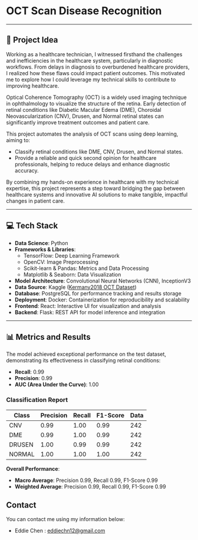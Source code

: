 # OCT Scan Disease Recognition


---

## 🚀 Project Idea

Working as a healthcare technician, I witnessed firsthand the challenges and inefficiencies in the healthcare system, particularly in diagnostic workflows. From delays in diagnosis to overburdened healthcare providers, I realized how these flaws could impact patient outcomes. This motivated me to explore how I could leverage my technical skills to contribute to improving healthcare.

Optical Coherence Tomography (OCT) is a widely used imaging technique in ophthalmology to visualize the structure of the retina. Early detection of retinal conditions like Diabetic Macular Edema (DME), Choroidal Neovascularization (CNV), Drusen, and Normal retinal states can significantly improve treatment outcomes and patient care.

This project automates the analysis of OCT scans using deep learning, aiming to:

- Classify retinal conditions like DME, CNV, Drusen, and Normal states.
- Provide a reliable and quick second opinion for healthcare professionals, helping to reduce delays and enhance diagnostic accuracy.

By combining my hands-on experience in healthcare with my technical expertise, this project represents a step toward bridging the gap between healthcare systems and innovative AI solutions to make tangible, impactful changes in patient care.

---

## 💻 Tech Stack


- **Data Science**: Python
- **Frameworks & Libraries**: 
  - TensorFlow: Deep Learning Framework  
  - OpenCV: Image Preprocessing  
  - Scikit-learn & Pandas: Metrics and Data Processing  
  - Matplotlib & Seaborn: Data Visualization  
- **Model Architecture**: Convolutional Neural Networks (CNN), InceptionV3  
- **Data Source**: Kaggle ([Kermany2018 OCT Dataset](https://www.kaggle.com/datasets/paultimothymooney/kermany2018))  
- **Database**: PostgreSQL for performance tracking and results storage  
- **Deployment**: Docker: Containerization for reproducibility and scalability  
- **Frontend**: React: Interactive UI for visualization and analysis  
- **Backend**: Flask: REST API for model inference and integration  



---

## 📊 Metrics and Results

The model achieved exceptional performance on the test dataset, demonstrating its effectiveness in classifying retinal conditions:

- **Recall**: 0.99  
- **Precision**: 0.99  
- **AUC (Area Under the Curve)**: 1.00  

### Classification Report

| Class | Precision | Recall | F1-Score | Data |
|-------|-----------|--------|----------|---------|
| CNV    | 0.99      | 1.00   | 0.99     | 242     |
| DME   | 0.99      | 1.00   | 0.99     | 242     |
| DRUSEN    | 1.00      | 0.99   | 0.99     | 242     |
| NORMAL    | 1.00      | 1.00   | 1.00     | 242     |

**Overall Performance**:
- **Macro Average**: Precision 0.99, Recall 0.99, F1-Score 0.99  
- **Weighted Average**: Precision 0.99, Recall 0.99, F1-Score 0.99  

## Contact 

You can contact me using my information below: 

- Eddie Chen : eddiechn12@gmail.com

